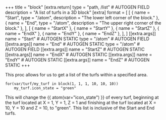 +++
title = "block"
[extra.return]
type = "path, /list" # AUTOGEN FIELD
description = "A list of turfs in a 3D block"
[extra]
format = [
  [
    { name = "Start", type = "/atom", description = "The lower left corner of the block." },
    { name = "End", type = "/atom", description = "The upper right corner of the block." },
  ],
  [
    { name = "StartX" },
    { name = "StartY" },
    { name = "StartZ" },
    { name = "EndX" },
    { name = "EndY" },
    { name = "EndZ" },
  ],
]
[[extra.args]]
name = "Start" # AUTOGEN STATIC
type = "/atom" # AUTOGEN FIELD
[[extra.args]]
name = "End" # AUTOGEN STATIC
type = "/atom" # AUTOGEN FIELD
[[extra.args]]
name = "StartZ" # AUTOGEN STATIC
[[extra.args]]
name = "EndX" # AUTOGEN STATIC
[[extra.args]]
name = "EndY" # AUTOGEN STATIC
[[extra.args]]
name = "EndZ" # AUTOGEN STATIC
+++

This proc allows for us to get a list of the turfs within a specified area.

```dm
for(var/turf/my_turf in block(1, 1, 1, 10, 10, 10))
    my_turf.icon_state = "green"
```

This will change the {{ atom(var="icon_state") }} of every turf, beginning at the turf located at X = 1, Y = 1, Z = 1 and finishing at the turf located at X = 10, Y = 10 and Z = 10, to "green". This list is inclusive of the Start and End turfs.
